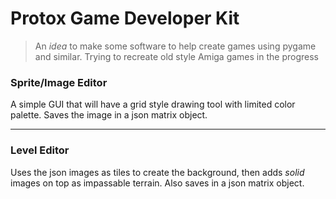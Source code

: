 # Protox Game Developer Kit

> An *idea* to make some software to help create games using pygame and
> similar.
> Trying to recreate old style Amiga games in the progress

### Sprite/Image Editor

A simple GUI that will have a grid style drawing tool with limited color
palette.
Saves the image in a json matrix object.

---

### Level Editor

Uses the json images as tiles to create the background, then adds *solid*
images on top as impassable terrain. Also saves in a json matrix object.
